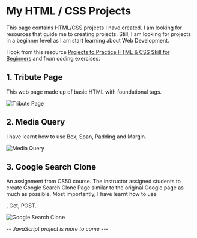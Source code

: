 # My HTML / CSS Projects

This page contains HTML/CSS projects I have created. I am looking for resources that guide me to creating projects. Still, I am looking for projects in a beginner level as I am start learning about Web Development.

I look from this resource [Projects to Practice HTML & CSS Skill for Beginners](https://medium.com/@avicndugu/projects-to-practice-html-css-skills-for-beginners-8b9ed67a7dd1) and from coding exercises.

## 1. Tribute Page

This web page made up of basic HTML with foundational tags.</br>

![Tribute Page](https://user-images.githubusercontent.com/60586178/115851010-d4952e80-a469-11eb-9b10-396e0d0b9075.png)

## 2. Media Query

I have learnt how to use Box, Span, Padding and Margin.</br>

![Media Query](https://user-images.githubusercontent.com/60586178/115977081-c5bc9200-a5b7-11eb-9f29-c753ca25b757.png)


## 3. Google Search Clone

An assignment from CS50 course. The instructor assigned students to create Google Search Clone Page similar to the original Google page as much as possible.
Most importantly, I have learnt how to use <form>, Get, POST.
  
![Google Search Clone](https://user-images.githubusercontent.com/60586178/118478131-de513f80-b752-11eb-9bca-0e6aade51ee2.png)


<i>-- JavaScript project is more to come ---
